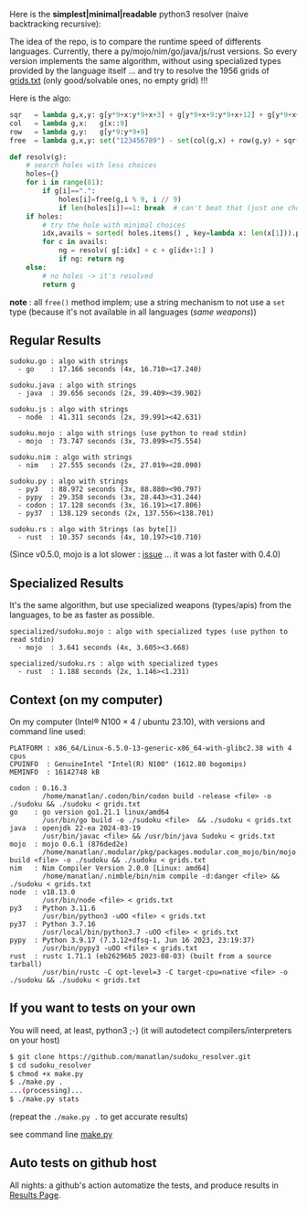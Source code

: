 Here is the **simplest|minimal|readable** python3 resolver (naive backtracking recursive):

The idea of the repo, is to compare the runtime speed of differents languages. Currently, there a py/mojo/nim/go/java/js/rust versions. So every version implements the same algorithm, without using specialized types provided by the language itself ... and try to resolve the 1956 grids of [grids.txt](grids.txt) (only good/solvable ones, no empty grid) !!!

Here is the algo:

```python
sqr   = lambda g,x,y: g[y*9+x:y*9+x+3] + g[y*9+x+9:y*9+x+12] + g[y*9+x+18:y*9+x+21]
col   = lambda g,x:   g[x::9]
row   = lambda g,y:   g[y*9:y*9+9]
free  = lambda g,x,y: set("123456789") - set(col(g,x) + row(g,y) + sqr(g,(x//3)*3,(y//3)*3))

def resolv(g):
    # search holes with less choices 
    holes={}
    for i in range(81):
        if g[i]==".":
            holes[i]=free(g,i % 9, i // 9)
            if len(holes[i])==1: break  # can't beat that (just one choice)
    if holes: 
        # try the hole with minimal choices
        idx,avails = sorted( holes.items() , key=lambda x: len(x[1])).pop(0)
        for c in avails:
            ng = resolv( g[:idx] + c + g[idx+1:] )
            if ng: return ng
    else:
        # no holes -> it's resolved
        return g
```
**note** : all `free()` method implem; use a string mechanism to not use a `set` type (because it's not available in all languages (_same weapons_))

## Regular Results

``` 
sudoku.go : algo with strings
  - go    : 17.166 seconds (4x, 16.710><17.240)
  
sudoku.java : algo with strings
  - java  : 39.656 seconds (2x, 39.409><39.902)

sudoku.js : algo with strings
  - node  : 41.311 seconds (2x, 39.991><42.631)

sudoku.mojo : algo with strings (use python to read stdin)
  - mojo  : 73.747 seconds (3x, 73.099><75.554)

sudoku.nim : algo with strings
  - nim   : 27.555 seconds (2x, 27.019><28.090)

sudoku.py : algo with strings
  - py3   : 88.972 seconds (3x, 88.880><90.797)
  - pypy  : 29.358 seconds (3x, 28.443><31.244)
  - codon : 17.128 seconds (3x, 16.191><17.806)
  - py37  : 138.129 seconds (2x, 137.556><138.701)

sudoku.rs : algo with Strings (as byte[])
  - rust  : 10.357 seconds (4x, 10.197><10.710)
```

(Since v0.5.0, mojo is a lot slower : [issue](https://github.com/modularml/mojo/issues/1216) ... it was a lot faster with 0.4.0)

## Specialized Results

It's the same algorithm, but use specialized weapons (types/apis) from the languages, to be as faster as possible.

```
specialized/sudoku.mojo : algo with specialized types (use python to read stdin)
  - mojo  : 3.641 seconds (4x, 3.605><3.668)

specialized/sudoku.rs : algo with specialized types
  - rust  : 1.188 seconds (2x, 1.146><1.231)
```


## Context (on my computer)

On my computer (Intel® N100 × 4 / ubuntu 23.10), with versions and command line used:
```
PLATFORM : x86_64/Linux-6.5.0-13-generic-x86_64-with-glibc2.38 with 4 cpus
CPUINFO  : GenuineIntel "Intel(R) N100" (1612.80 bogomips)
MEMINFO  : 16142748 kB

codon : 0.16.3
        /home/manatlan/.codon/bin/codon build -release <file> -o ./sudoku && ./sudoku < grids.txt
go    : go version go1.21.1 linux/amd64
        /usr/bin/go build -o ./sudoku <file>  && ./sudoku < grids.txt
java  : openjdk 22-ea 2024-03-19
        /usr/bin/javac <file> && /usr/bin/java Sudoku < grids.txt
mojo  : mojo 0.6.1 (876ded2e)
        /home/manatlan/.modular/pkg/packages.modular.com_mojo/bin/mojo build <file> -o ./sudoku && ./sudoku < grids.txt
nim   : Nim Compiler Version 2.0.0 [Linux: amd64]
        /home/manatlan/.nimble/bin/nim compile -d:danger <file> && ./sudoku < grids.txt
node  : v18.13.0
        /usr/bin/node <file> < grids.txt
py3   : Python 3.11.6
        /usr/bin/python3 -uOO <file> < grids.txt
py37  : Python 3.7.16
        /usr/local/bin/python3.7 -uOO <file> < grids.txt
pypy  : Python 3.9.17 (7.3.12+dfsg-1, Jun 16 2023, 23:19:37)
        /usr/bin/pypy3 -uOO <file> < grids.txt
rust  : rustc 1.71.1 (eb26296b5 2023-08-03) (built from a source tarball)
        /usr/bin/rustc -C opt-level=3 -C target-cpu=native <file> -o ./sudoku && ./sudoku < grids.txt
```


## If you want to tests on your own

You will need, at least, python3 ;-) (it will autodetect compilers/interpreters on your host)
```bash
$ git clone https://github.com/manatlan/sudoku_resolver.git
$ cd sudoku_resolver
$ chmod +x make.py
$ ./make.py .
...(processing)...
$ ./make.py stats
```
(repeat the `./make.py .` to get accurate results)

see command line [make.py](make.md)

## Auto tests on github host

All nights: a github's action automatize the tests, and produce results in [Results Page](RESULTS.md).
